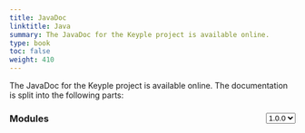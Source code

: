 ```yaml
---
title: JavaDoc
linktitle: Java
summary: The JavaDoc for the Keyple project is available online.
type: book
toc: false
weight: 410
---
```

The JavaDoc for the Keyple project is available online. The documentation is split into the following parts:

<div>
	<select id="version_selection" style="float: right;" onchange="selectVersion()">
	    <option>1.0.0</option>
		<option>0.9.0</option>
		<option>0.8.1</option>
	</select>
	<h3>Modules</h3>
</div>
<ul id="module_list"></ul>
<script src="select-api-version.js"></script>
